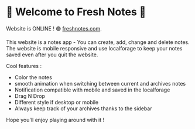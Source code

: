 # 🍃 Welcome to Fresh Notes 🍃

Website is ONLINE ! 🟢
[freshnotes.com](https://elated-mestorf-3e00ca.netlify.app/).


This website is a notes app - You can create, add, change and delete notes.
The website is mobile responsive and use localforage to keep your notes saved even after you quit the website.

Cool features : 
- Color the notes
- smooth animation when switching between current and archives notes
- Notification compatible with mobile and saved in the localforage
- Drag N Drop
- Different style if desktop or mobile
- Always keep track of your archives thanks to the sidebar

Hope you'll enjoy playing around with it !
